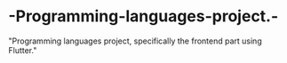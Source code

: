 # -Programming-languages-project.-
"Programming languages project, specifically the frontend part using Flutter."
